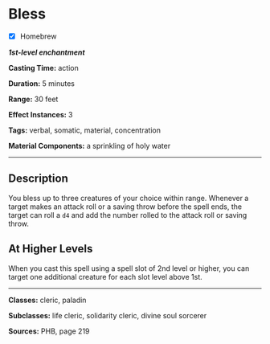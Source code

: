 # Bless

- [x] Homebrew

***1st-level enchantment***

**Casting Time:** action

**Duration:** 5 minutes

**Range:** 30 feet

**Effect Instances:** 3

**Tags:** verbal, somatic, material, concentration

**Material Components:** a sprinkling of holy water

---

## Description
You bless up to three creatures of your choice within range.
Whenever a target makes an attack roll or a saving throw before the spell ends, the target can roll a `d4` and add the number rolled to the attack roll or saving throw.

## At Higher Levels
When you cast this spell using a spell slot of 2nd level or higher, you can target one additional creature for each slot level above 1st.

---

**Classes:** cleric, paladin

**Subclasses:** life cleric, solidarity cleric, divine soul sorcerer

**Sources:** PHB, page 219
